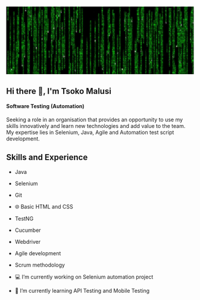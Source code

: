 ![Software Testing](https://github.com/tsokomalusi/tsokomalusi/blob/main/github_profile2.png)

## Hi there 👋, I'm Tsoko Malusi
#### Software Testing (Automation)
Seeking a role in an organisation that provides an opportunity to use my skills innovatively and learn new technologies and add value to the team. My expertise lies in Selenium, Java, Agile and Automation test script development.

## Skills and Experience
- Java
- Selenium
- Git
- 🌐 Basic HTML and CSS
- TestNG
- Cucumber
- Webdriver
- Agile development
- Scrum methodology

- 💻 I’m currently working on Selenium automation project 
- 📱 I’m currently learning API Testing and  Mobile Testing 











